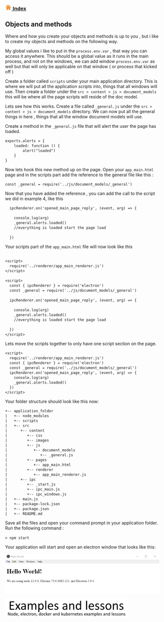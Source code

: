 ### [![Index](https://github.com/Roche-Olivier/help.windows10.nodejs.electron.basics/blob/master/_content/_images/home.png "Index") Index](https://github.com/Roche-Olivier/help.windows10.nodejs.electron.basics)

## Objects and methods

Where and how you create your objects and methods is up to you , but i like to create my objects and methods on the following way.

My global values i like to put in the `process.env.var` , that way you can access it anywhere.
This should be a global value as it runs in the main process, and not on the windows, we can add window `process.env.var` as well but that will only be applicable on that window ( or process that kicked off )


Create a folder called `scripts` under your main application directory. This is where we will put all the application scripts into, things that all windows will use.
Then create a folder under the `src > content > js > document_models` this will be where all the page scripts will reside of the doc model.


Lets see how this works.
Create a file called `_general.js` under the `src > content > js > document_models` directory.
We can now put all the general things in here , things that all the window document models will use.


Create a method in the `_general.js` file that will alert the user the page has loaded.
```
exports.alerts = {
    loaded: function () {
        alert("loaded")
    }
}
```

Now lets hook this new method up on the page. Open your `app_main.html` page and in the scripts part add the reference to the general file like this :
```
const _general = require('../js/document_models/_general')
```
Now that you have added the reference , you can add the call to the script we did in example 4, like this
```
  ipcRenderer.on('opened_main_page_reply', (event, arg) => {

    console.log(arg)
    _general.alerts.loaded()
    //everything is loaded start the page load

  })
```

Your scripts part of the `app_main.html` file will now look like this 

```

<script>
  require('../renderer/app_main_renderer.js')
</script>

<script>
  const { ipcRenderer } = require('electron')
  const _general = require('../js/document_models/_general')

  ipcRenderer.on('opened_main_page_reply', (event, arg) => {

    console.log(arg)
    _general.alerts.loaded()
    //everything is loaded start the page load

  })
</script>
```

Lets move the scripts together to only have one script section on the page.
```
<script>
  require('../renderer/app_main_renderer.js')
  const { ipcRenderer } = require('electron')
  const _general = require('../js/document_models/_general')
  ipcRenderer.on('opened_main_page_reply', (event, arg) => {
    console.log(arg)
    _general.alerts.loaded()
  })
</script>
```

Your folder structure should look like this now:
``` 
+-- application_folder
|   +-- node_modules
|   +-- scripts
|   +-- src
|      +-- content
|         +-- css
|         +-- images
|         +-- js
|            +-- document_models
|               +-- _general.js
|         +-- pages
|            +-- app_main.html
|         +-- renderer
|            +-- app_main_renderer.js
|      +-- ipc
|         +-- _start.js
|         +-- ipc_main.js
|         +-- ipc_windows.js
|   +-- main.js
|   +-- package-lock.json
|   +-- package.json
|   +-- README.md
```


Save all the files and open your command prompt in your application folder.
Run the following command :

`> npm start `

Your application will start and open an electron window that looks like this:

![applicaiton_image](https://github.com/Roche-Olivier/Examples/blob/master/Images/ex1_electron_screen.png "Application screen")


![Examples and lessons](https://github.com/Roche-Olivier/help.windows10.nodejs.electron.basics/blob/master/_content/_images/footer.png "Examples and lessons")



